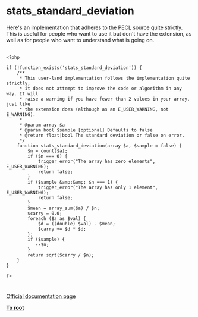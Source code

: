 # stats_standard_deviation



Here&apos;s an implementation that adheres to the PECL source quite strictly. This is useful for people who want to use it but don&apos;t have the extension, as well as for people who want to understand what is going on.<br><br>

```
<?php

if (!function_exists('stats_standard_deviation')) {
    /**
     * This user-land implementation follows the implementation quite strictly;
     * it does not attempt to improve the code or algorithm in any way. It will
     * raise a warning if you have fewer than 2 values in your array, just like
     * the extension does (although as an E_USER_WARNING, not E_WARNING).
     * 
     * @param array $a 
     * @param bool $sample [optional] Defaults to false
     * @return float|bool The standard deviation or false on error.
     */
    function stats_standard_deviation(array $a, $sample = false) {
        $n = count($a);
        if ($n === 0) {
            trigger_error("The array has zero elements", E_USER_WARNING);
            return false;
        }
        if ($sample &amp;&amp; $n === 1) {
            trigger_error("The array has only 1 element", E_USER_WARNING);
            return false;
        }
        $mean = array_sum($a) / $n;
        $carry = 0.0;
        foreach ($a as $val) {
            $d = ((double) $val) - $mean;
            $carry += $d * $d;
        };
        if ($sample) {
           --$n;
        }
        return sqrt($carry / $n);
    }
}

?>
```
  

#

[Official documentation page](https://www.php.net/manual/en/function.stats-standard-deviation.php)

**[To root](/README.md)**